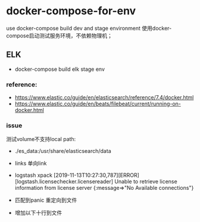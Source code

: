 # docker-compose-for-env
use docker-compose build dev and stage environment
使用docker-compose启动测试服务环境，不依赖物理机；


## ELK
* docker-compose build elk stage env

### reference:
* https://www.elastic.co/guide/en/elasticsearch/reference/7.4/docker.html
* https://www.elastic.co/guide/en/beats/filebeat/current/running-on-docker.html


### issue
测试volume不支持local path: 
- ./es_data:/usr/share/elasticsearch/data

* links
单向link

* logstash xpack
[2019-11-13T10:27:30,787][ERROR][logstash.licensechecker.licensereader] Unable to retrieve license information from license server {:message=>"No Available connections"}



* 匹配到panic 重定向到文件

* 增加以下十行到文件
